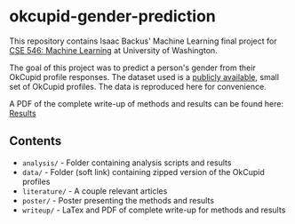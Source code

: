 # okcupid-gender-prediction
This repository contains Isaac Backus' Machine Learning final project for [CSE 546: Machine Learning](https://courses.cs.washington.edu/courses/cse546/16au/) at University of Washington.

The goal of this project was to predict a person's gender from their OkCupid profile responses.
The dataset used is a [publicly available](https://github.com/rudeboybert/JSE_OkCupid), small set of OkCupid profiles.
The data is reproduced here for convenience.

A PDF of the complete write-up of methods and results can be found here: [Results](https://github.com/ibackus/okcupid-gender-prediction/wiki/okcupid_gender_prediction.pdf)

## Contents
* `analysis/` - Folder containing analysis scripts and results
* `data/` - Folder (soft link) containing zipped version of the OkCupid profiles
* `literature/` - A couple relevant articles
* `poster/` - Poster presenting the methods and results
* `writeup/` - LaTex and PDF of complete write-up for methods and results
